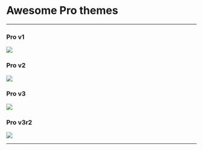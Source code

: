 # Awesome Pro themes

---

### Pro v1
![](http://github.com/gyrfalco/pro/screenshots/v1.png)

### Pro v2
![](http://github.com/gyrfalco/pro/screenshots/v2.png)

### Pro v3
![](http://github.com/gyrfalco/pro/screenshots/v3.png)

### Pro v3r2
![](http://github.com/gyrfalco/pro/screenshots/v3r2.png)

---

